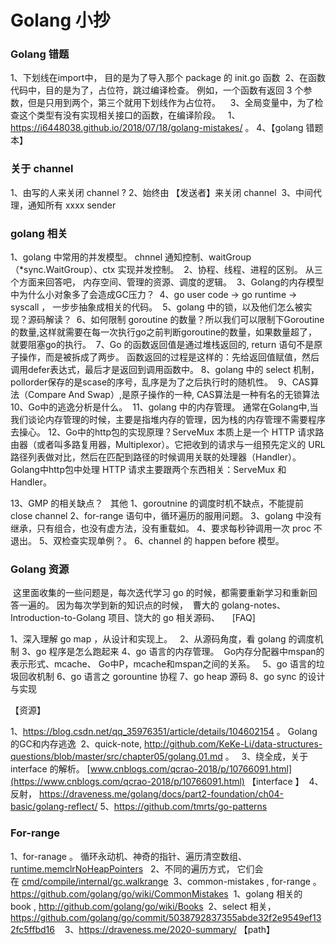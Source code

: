 # Golang 小抄

### Golang 错题

1、下划线在import中， 目的是为了导入那个 package 的 init.go 函数
 2、在函数代码中，目的是为了，占位符，跳过编译检查。 例如，一个函数有返回 3 个参数，但是只用到两个，第三个就用下划线作为占位符。   
3、全局变量中，为了检查这个类型有没有实现相关接口的函数，在编译阶段。   1、https://i6448038.github.io/2018/07/18/golang-mistakes/ 。 
4、【golang 错题本】

### 关于 channel 

1、由写的人来关闭 channel ?
2、始终由 【发送者】来关闭 channel 
 3、中间代理，通知所有 xxxx sender 

### golang 相关

1、golang 中常用的并发模型。 chnnel 通知控制、waitGroup（*sync.WaitGroup）、ctx 实现并发控制。 
2、协程、线程、进程的区别。 从三个方面来回答吧， 内存空间、管理的资源、调度的逻辑。 
 3、Golang的内存模型中为什么小对象多了会造成GC压力？ 
4、go user code -> go runtime -> syscall ， 一步步抽象成相关的代码。 
5、golang 中的锁，以及他们怎么被实现？源码解读？
 6、如何限制 goroutine 的数量？所以我们可以限制下Goroutine的数量,这样就需要在每一次执行go之前判断goroutine的数量，如果数量超了，就要阻塞go的执行。 
7、Go 的函数返回值是通过堆栈返回的, return 语句不是原子操作，而是被拆成了两步。 函数返回的过程是这样的：先给返回值赋值，然后调用defer表达式，最后才是返回到调用函数中。
8、golang 中的 select 机制， pollorder保存的是scase的序号，乱序是为了之后执行时的随机性。
 9、CAS算法（Compare And Swap）,是原子操作的一种, CAS算法是一种有名的无锁算法
 10、Go中的逃逸分析是什么。
 11、golang 中的内存管理。 通常在Golang中,当我们谈论内存管理的时候，主要是指堆内存的管理，因为栈的内存管理不需要程序去操心。
12、Go中的http包的实现原理？ServeMux 本质上是一个 HTTP 请求路由器（或者叫多路复用器，Multiplexor）。它把收到的请求与一组预先定义的 URL 路径列表做对比，然后在匹配到路径的时候调用关联的处理器（Handler）。
Golang中http包中处理 HTTP 请求主要跟两个东西相关：ServeMux 和 Handler。

13、GMP 的相关缺点？   其他
1、goroutnine 的调度时机不缺点，不能提前 close channel 
2、for-range 语句中，循环遍历的服用问题。
3、golang 中没有继承，只有组合，也没有虚方法，没有重载如。 4、要求每秒钟调用一次 proc 不退出。 5、双检查实现单例？。
6、channel 的 happen before 模型。



### Golang 资源

 这里面收集的一些问题是，每次迭代学习 go 的时候，都需要重新学习和重新回答一遍的。
因为每次学到新的知识点的时候，  曹大的 golang-notes、
Introduction-to-Golang 项目、饶大的 go 相关源码、  
  
[FAQ]

1、深入理解 go map ，从设计和实现上。
  2、从源码角度，看 golang 的调度机制
3、go 程序是怎么跑起来
4、go 语言的内存管理。  Go内存分配器中mspan的表示形式、mcache、 Go中P，mcache和mspan之间的关系。  
5、go 语言的垃圾回收机制
6、go 语言之 gorountine 协程
7、go heap 源码
8、go sync 的设计与实现 

【资源】

1、https://blog.csdn.net/qq_35976351/article/details/104602154 。 Golang的GC和内存逃逸
 2、quick-note, http://github.com/KeKe-Li/data-structures-questions/blob/master/src/chapter05/golang.01.md 。  
3、绕全成，关于 interface 的解析。 [www.cnblogs.com/qcrao-2018/p/10766091.html](https://www.cnblogs.com/qcrao-2018/p/10766091.html) 【interface 】 
4、反射， https://draveness.me/golang/docs/part2-foundation/ch04-basic/golang-reflect/ 
5、https://github.com/tmrts/go-patterns


### For-range 

1、for-ranage 。 循环永动机、神奇的指针、遍历清空数组、[runtime.memclrNoHeapPointers](https://draveness.me/golang/tree/runtime.memclrNoHeapPointers) 
 2、不同的遍历方式， 它们会在 [cmd/compile/internal/gc.walkrange](https://draveness.me/golang/tree/cmd/compile/internal/gc.walkrange)  
3、common-mistakes , for-range 。 https://github.com/golang/go/wiki/CommonMistakes 
 1、golang 相关的 book , http://github.com/golang/go/wiki/Books 
 2、select 相关， https://github.com/golang/go/commit/5038792837355abde32f2e9549ef132fc5ffbd16    
3、https://draveness.me/2020-summary/ 【path】

